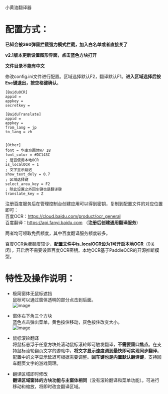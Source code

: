 小黄油翻译器

# 配置方式：
**已知会被360弹窗拦截强力模式拦截，加入白名单或者直接关了**  

**v2.1版本更新设置图形界面，点击蓝色方块打开**  

**文件目录不能有中文**  

修改config.ini文件进行配置。区域选择默认F2，翻译默认F1。**进入区域选择后按Esc键退出，按空格键确认**。  

```
[BaiduOCR]
appid = 
appkey = 
secretkey = 

[BaiduTranslate]
appid = 
appkey = 
from_lang = jp
to_lang = zh


[Other]
font = 华康方圆体W7 18
font_color = #DC143C
; 是否使用本地OCR
is_localOCR = 1
; 文字显示延迟
show_text_dely = 0.7
; 区域选择键
select_area_key = F2
; 除此设置之外回车键也是翻译键
translate_key = Z
```
注册百度服务后在管理控制台创建应用可以得到密钥，复制到配置文件的对应位置即可：  
百度OCR：https://cloud.baidu.com/product/ocr_general  
百度翻译：https://api.fanyi.baidu.com  （**注册后创建通用翻译服务**）  

两者均可领取免费额度，其中百度翻译服务额度较多。  

百度OCR免费额度较少，**配置文件中is_localOCR设为1可开启本地OCR**（0关闭），开启后不需要设置百度OCR密钥。本地OCR基于PaddleOCR的开源推断模型。  

# 特性及操作说明：  
- 极简窗体无鼠标遮挡  
鼠标可以通过窗体透明的部分点击到后面。  
![image](https://s3.bmp.ovh/imgs/2022/02/35b0bd3b776e5677.png)  
  
- 窗体右下角三个方块  
蓝色点击弹出菜单，黄色按住移动，灰色按住改变大小。  
![image](https://s3.bmp.ovh/imgs/2022/02/4b437f9a429ffd8d.png)  
  
- 鼠标滚轮翻译  
将鼠标悬浮于任意方块处滚动鼠标滚轮即可触发翻译，**不需要窗口焦点**。在支持鼠标滚轮翻页文字的游戏中，**将文字显示速度调到最快即可实现同步翻译**。配置中的文字显示延迟可根据需要调整。**回车键也是内置默认翻译键**，支持回车翻页文字的游戏同理。  
  
- 翻译区域即时修改  
**翻译区域窗体的方块功能与主窗体相同**（没有滚轮翻译和菜单功能）。可进行移动和缩放，将即时改变翻译区域。
